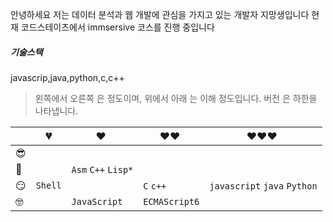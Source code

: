 안녕하세요 저는 데이터 분석과 웹 개발에 관심을 가지고 있는 개발자 지망생입니다 현재 코드스테이츠에서 immsersive 코스를 진행 중입니다

##### 기술스택

javascrip,java,python,c,c++

> 왼쪽에서 오른쪽 은 정도이며, 위에서 아래 는 이해 정도입니다. 버전 은 하한을 나타냅니다.

|     | 💔️     | ❤️ ️                | ❤️❤️ ️        | ❤️❤️❤️ ️                     |
| --- | ------- | ------------------- | ------------- | ---------------------------- |
| 😎  |         |                     |               |                              |
| 🧐  |         | `Asm` `C++` `Lisp*` |               |                              |
| 😏  | `Shell` |                     | `C` `c++`     | `javascript` `java` `Python` |
| 🤓  |         | `JavaScript`        | `ECMAScript6` |                              |

